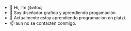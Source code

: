 - 👋 Hi, I’m @vitocj
- 👀 Soy diseñador grafico y aprendiendo progamación.
- 🌱 Actualmente estoy aprendiendo programacion en platzi.
- 📫 aun no se contacten conmigo.

<!---
vitocj/vitocj is a ✨ special ✨ repository because its `README.md` (this file) appears on your GitHub profile.
You can click the Preview link to take a look at your changes.
--->
